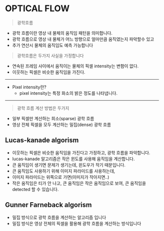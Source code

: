 # OPTICAL FLOW

> 광학흐름
- 광학 흐름이란 영상 내 물체의 움직임 패턴을 의미합니다.
- 광학 흐름으로 영상 내 물체가 어느 방향으로 얼마만큼 움직였는지 파악할수 있고 
- 추가 연산시 물체의 움직임도 예측 가능합니다

> 광학흐름은 두가지 사실을 가정합니다
- 연속된 프레임 사이에서 움직이는 물체의 픽셀 intensity는 변함이 없다.
- 이웃하는 픽셀은 비슷한 움직임을 가진다.

---
- Pixel intensity란?
    - pixel intensity는 특정 화소의 밝은 정도를 나타냅니다.
---

> 광학 흐름 계산 방법은 두가지
- 일부 픽셀만 계산하는 희소(sparse) 광학 흐름
- 영상 전체 픽셀을 모두 계산하는 밀집(dense) 광학 흐름

## Lucas-kanade algorism
- 이웃하는 픽셀은 비슷한 움직임을 가진다고 가정하고, 광학 흐름을 파악합니다.
- lucas-kanade 알고리즘은 작은 윈도를 사용해 움직임을 계산합니다.
- 큰 움직임이 생기면 문제가 생기는데, 윈도우가 작기 때문입니다.
- 큰 움직임도 사용하기 위해 이미지 파라미드를 사용하는데,
- 이미지 파라미드는 위쪽으로 가면(이미지가 작아지면..)
- 작은 움직임은 티가 안 나고, 큰 움직임은 작은 움직임으로 보여, 큰 움직임을 detected 할 수 있습니다.


## Gunner Farneback algorism
- 밀집 방식으로 광학 흐름을 계산하는 알고리즘 입니다
- 밀집 방식은 영상 전체의 픽셀을 활용해 광학 흐름을 계산하는 방식입니다